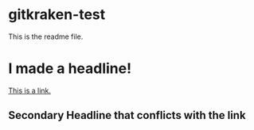 # gitkraken-test

This is the readme file.

# I made a headline!

[This is a link.](www.google.com)

## Secondary Headline that conflicts with the link